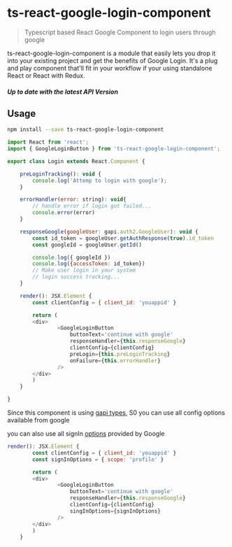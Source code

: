 # ts-react-google-login-component
> Typescript based React Google Component to login users through google

ts-react-google-login-component is a module that easily lets you drop it into
your existing project and get the benefits of Google Login. It's a plug and
play component that'll fit in your workflow if your using standalone React or
React with Redux.


##### Up to date with the latest API Version

## Usage
```bash
npm install --save ts-react-google-login-component
```
```js
import React from 'react';
import { GoogleLoginButton } from 'ts-react-google-login-component';

export class Login extends React.Component {

    preLoginTracking(): void {
        console.log('Attemp to login with google');
    }

    errorHandler(error: string): void{
        // handle error if login got failed...
        console.error(error)
    }

    responseGoogle(googleUser: gapi.auth2.GoogleUser): void {
        const id_token = googleUser.getAuthResponse(true).id_token
        const googleId = googleUser.getId()

        console.log({ googleId })
        console.log({accessToken: id_token})
        // Make user login in your system
        // login success tracking...
    }

    render(): JSX.Element {
        const clientConfig = { client_id: 'youappid' }

        return (
        <div>
                <GoogleLoginButton
                    buttonText='continue with google'
                    responseHandler={this.responseGoogle}
                    clientConfig={clientConfig}
                    preLogin={this.preLoginTracking}
                    onFailure={this.errorHandler}
                />
        </div>
        )
    }

}
```

Since this component is using [gapi types](https://developers.google.com/api-client-library/javascript/reference/referencedocs#gapiauth2clientconfig), S0 you can use all config options available from google

you can also use all signIn [options](https://openid.net/specs/openid-connect-basic-1_0.html#RequestParameters) provided by Google
```js
render(): JSX.Element {
        const clientConfig = { client_id: 'youappid' }
        const signInOptions = { scope: 'profile' }

        return (
        <div>
                <GoogleLoginButton
                    buttonText='continue with google'
                    responseHandler={this.responseGoogle}
                    clientConfig={clientConfig}
                    singInOptions={signInOptions}
                />
        </div>
        )
    }
```